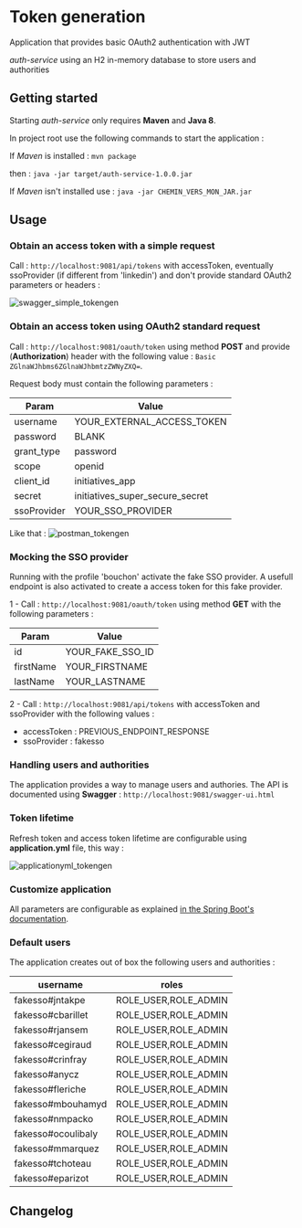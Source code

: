 # Token generation

Application that provides basic OAuth2 authentication with JWT

*auth-service* using an H2 in-memory database to store users and authorities

## Getting started

Starting *auth-service* only requires **Maven** and **Java 8**.

In project root use the following commands to start the application :

If *Maven* is installed : `mvn package`

then : `java -jar target/auth-service-1.0.0.jar`

If *Maven* isn't installed use : `java -jar CHEMIN_VERS_MON_JAR.jar`

## Usage

### Obtain an access token with a simple request

Call : `http://localhost:9081/api/tokens` with accessToken, eventually ssoProvider (if different from 'linkedin') and don't provide standard OAuth2 parameters or headers :

<!--TODO : change-->
![swagger_simple_tokengen](https://cloud.githubusercontent.com/assets/3605418/23027254/020f98d8-f464-11e6-85ec-e697b97388a2.png)

### Obtain an access token using OAuth2 standard request

Call : `http://localhost:9081/oauth/token` using method **POST** and provide (**Authorization**) header with the following value : 
`Basic ZGlnaWJhbms6ZGlnaWJhbmtzZWNyZXQ=`.

Request body must contain the following parameters :

| Param         | Value                           |
|---------------|---------------------------------|
| username      | YOUR_EXTERNAL_ACCESS_TOKEN      |
| password      | BLANK                           |
| grant_type    | password                        |
| scope         | openid                          |
| client_id     | initiatives_app                 |
| secret        | initiatives_super_secure_secret |
| ssoProvider   | YOUR_SSO_PROVIDER               |

<!--TODO : change-->
Like that : ![postman_tokengen](https://cloud.githubusercontent.com/assets/3605418/23027531/d350d4fc-f464-11e6-9a76-8fa2d21761f6.png)

### Mocking the SSO provider

Running with the profile 'bouchon' activate the fake SSO provider. 
A usefull endpoint is also activated to create a access token for this fake provider.

1 - Call : `http://localhost:9081/oauth/token` using method **GET** with the following parameters : 

| Param      | Value            |
|------------|------------------|
| id         | YOUR_FAKE_SSO_ID |
| firstName  | YOUR_FIRSTNAME   |
| lastName   | YOUR_LASTNAME    |

2 - Call : `http://localhost:9081/api/tokens` with accessToken and ssoProvider with the following values :
* accessToken : PREVIOUS_ENDPOINT_RESPONSE
* ssoProvider : fakesso
 
 
### Handling users and authorities

The application provides a way to manage users and authories. The API is documented using **Swagger** : `http://localhost:9081/swagger-ui.html`

### Token lifetime

Refresh token and access token lifetime are configurable using **application.yml** file, this way :

<!--TODO : change-->
![applicationyml_tokengen](https://cloud.githubusercontent.com/assets/3605418/23027758/a30e0458-f465-11e6-80b7-c443d05a71f4.png)

### Customize application

All parameters are configurable as explained [in the Spring Boot's documentation](http://docs.spring.io/spring-boot/docs/current/reference/html/boot-features-external-config.html).


### Default users

The application creates out of box the following users and authorities :



| username            |  roles                 |
|---------------------|------------------------|
| fakesso#jntakpe     |  ROLE_USER,ROLE_ADMIN  |
| fakesso#cbarillet   |  ROLE_USER,ROLE_ADMIN  |
| fakesso#rjansem     |  ROLE_USER,ROLE_ADMIN  |
| fakesso#cegiraud    |  ROLE_USER,ROLE_ADMIN  |
| fakesso#crinfray    |  ROLE_USER,ROLE_ADMIN  |
| fakesso#anycz       |  ROLE_USER,ROLE_ADMIN  |
| fakesso#fleriche    |  ROLE_USER,ROLE_ADMIN  |
| fakesso#mbouhamyd   |  ROLE_USER,ROLE_ADMIN  |
| fakesso#nmpacko     |  ROLE_USER,ROLE_ADMIN  |
| fakesso#ocoulibaly  |  ROLE_USER,ROLE_ADMIN  |
| fakesso#mmarquez    |  ROLE_USER,ROLE_ADMIN  |
| fakesso#tchoteau    |  ROLE_USER,ROLE_ADMIN  |
| fakesso#eparizot    |  ROLE_USER,ROLE_ADMIN  |


## Changelog
